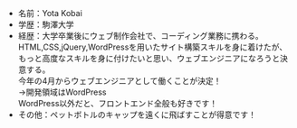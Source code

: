- 名前：Yota Kobai
- 学歴：駒澤大学
- 経歴：大学卒業後にウェブ制作会社で、コーディング業務に携わる。  
HTML,CSS,jQuery,WordPressを用いたサイト構築スキルを身に着けたが、もっと高度なスキルを身に付けたいと思い、ウェブエンジニアになろうと決意する。  
今年の4月からウェブエンジニアとして働くことが決定！  
→開発領域はWordPress  
WordPress以外だと、フロントエンド全般も好きです！  
- その他：ペットボトルのキャップを遠くに飛ばすことが得意です！
